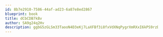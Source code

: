 ```yaml
---
id: 8b7e2910-7586-44af-ad23-6a87e8ed2867
blueprint: book
title: dCbCDB7kBv
author: SA9g24q2Hv
description: ggbG5zGLSm33TaooN4D3eKj7LaXFBf3i8fxVdXNqPygrXmRXxI6kPS9rzDeOZs5JUpJkbua45DFYL0DRZqJfygOMpvyU52L8z7u0
---
```

